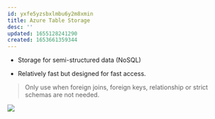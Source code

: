 ```yaml
---
id: yxfe5yzsbxlmbu6y2m8xmin
title: Azure Table Storage
desc: ''
updated: 1655128241290
created: 1653661359344
---
```


* Storage for semi-structured data (NoSQL)

* Relatively fast but designed for fast access.

> Only use when foreign joins, foreign keys, relationship or strict schemas are not needed.

![](/assets/images/table-storage.png)